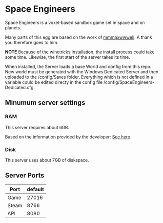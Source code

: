 # Space Engineers
Space Engineers is a voxel-based sandbox game set in space and on planets. 

Many parts of this egg are based on the work of [mmmaxwwwell](https://github.com/mmmaxwwwell/space-engineers-dedicated-docker-linux). A thank you therefore goes to him.

**NOTE**
Because of the winetricks installation, the install process could take some time. Likewise, the first start of the server takes its time.

When installed, the Server loads a base World and config from this repo. New world must be generated with the Windows Dedicated Server and then uploaded to the /config/Saves folder.
Everything which is not defined in a variable could be edited directy in the config file /config/SpaceEngineers-Dedicated.cfg.

## Minumum server settings
### RAM
This server requires about 6GB.

Based on the information provided by the developer: [See here](https://www.spaceengineersgame.com/dedicated-servers/)

### Disk
This server uses about 7GB of diskspace.

## Server Ports

| Port  | default |
|-------|---------|
| Game  | 27016   |
| Steam | 8766    |
| API   | 8080    |
